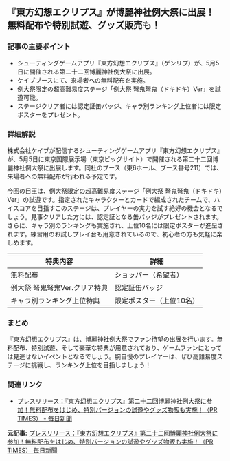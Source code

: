 ## 『東方幻想エクリプス』が博麗神社例大祭に出展！ 無料配布や特別試遊、グッズ販売も！

### 記事の主要ポイント

* シューティングゲームアプリ『東方幻想エクリプス』（ゲンリプ）が、5月5日に開催される第二十二回博麗神社例大祭に出展。
* ケイブブースにて、来場者への無料配布を実施。
* 例大祭限定の超高難易度ステージ「例大祭 弩鬼弩鬼（ドキドキ）Ver」を試遊可能。
* ステージクリア者には認定証缶バッジ、キャラ別ランキング上位者には限定ポスターをプレゼント。

### 詳細解説

株式会社ケイブが配信するシューティングゲームアプリ『東方幻想エクリプス』が、5月5日に東京国際展示場（東京ビッグサイト）で開催される第二十二回博麗神社例大祭に出展します。同社のブース（東6ホール、ブース番号211）では、来場者への無料配布が行われる予定です。

今回の目玉は、例大祭限定の超高難易度ステージ「例大祭 弩鬼弩鬼（ドキドキ）Ver」の試遊です。指定されたキャラクターとカードで編成されたチームで、ハイスコアを目指すこのステージは、プレイヤーの実力を試す絶好の機会となるでしょう。見事クリアした方には、認定証となる缶バッジがプレゼントされます。さらに、キャラ別のランキングも実施され、上位10名には限定ポスターが進呈されます。練習用のお試しプレイ台も用意されているので、初心者の方も気軽に楽しめます。

| 特典内容 | 詳細 |
|---|---|
| 無料配布 | ショッパー（希望者） |
| 例大祭 弩鬼弩鬼Ver.クリア特典 | 認定証缶バッジ |
| キャラ別ランキング上位特典 | 限定ポスター（上位10名） |

### まとめ

『東方幻想エクリプス』は、博麗神社例大祭でファン待望の出展を行います。無料配布、特別試遊、そして豪華な特典が用意されており、ゲームファンにとっては見逃せないイベントとなるでしょう。腕自慢のプレイヤーは、ぜひ高難易度ステージに挑戦し、ランキング上位を目指しましょう！

### 関連リンク

* [プレスリリース：『東方幻想エクリプス』第二十二回博麗神社例大祭に参加！無料配布をはじめ、特別バージョンの試遊やグッズ物販も実施！（PR TIMES） - 毎日新聞](https://mainichi.jp/articles/20240502/prm/00s/020/055000c)


**元記事:** [プレスリリース：『東方幻想エクリプス』第二十二回博麗神社例大祭に参加！無料配布をはじめ、特別バージョンの試遊やグッズ物販も実施！（PR TIMES） 毎日新聞](https://mainichi.jp/articles/20250502/pr1/00m/020/155000c)